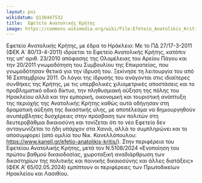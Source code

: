 ```yaml
---
layout: poi
wikidatum: Q130447532
title:  Εφετείο Ανατολικής Κρήτης
image: https://commons.wikimedia.org/wiki/File:Efeteio_Anatolikis_Kritis.jpg
---
```


Εφετείο Ανατολικής Κρήτης, με έδρα το Ηράκλειο: Με το ΠΔ 27/17-3-2011 (ΦΕΚ Α΄ 80/13-4-2011) ιδρύεται το Εφετείο Ανατολικής Κρήτης, κατόπιν της υπ’ αριθ. 23/2010 απόφασης της Ολομέλειας του Αρείου Πάγου και την 20/2011 γνωμοδότηση του Συμβουλίου της Επικρατείας, που γνωμοδότησαν θετικά για την ίδρυσή του. Ξεκίνησε τη λειτουργία του από 16 Σεπτεμβρίου 2011. Οι λόγοι της ίδρυσής του ανάγονται στις ιδιαίτερες συνθήκες της Κρήτης, με τις υπερβολικές χιλιομετρικές αποστάσεις και το προβληματικό οδικό δίκτυο, την πληθυσμιακή αύξηση της πόλης του Ηρακλείου αλλά και την εμπορική, οικονομική και τουριστική ανάπτυξη της περιοχής της Ανατολικής Κρήτης καθώς αυτά οδήγησαν στη δραματική αύξηση της δικαστικής ύλης, με αποτέλεσμα να δημιουργηθούν ανυπέρβλητες δυσχέρειες στην πρόσβαση των πολιτών στη δευτεροβάθμια δικαιοσύνη και τονίζεται ότι το νέο Εφετείο δεν ανταγωνίζεται το ήδη υπάρχον στα Χανιά, αλλά το συμπληρώνει και το αποσυμφορεί (από ομιλία του Νικ. Κανελλόπουλου: https://www.kanell.gr/efetio-anatolikis-kritis/). Στην περιφέρεια του Εφετείου Ανατολικής Κρήτης, μετά τον Ν.5108/2024 «Ενοποίηση του πρώτου βαθμού δικαιοδοσίας, χωροταξική αναδιάρθρωση των δικαστηρίων της πολιτικής και ποινικής δικαιοσύνης και άλλες διατάξεις» (ΦΕΚ Α’ 65/02.05.2024) εμπίπτουν οι περιφέρειες των Πρωτοδικείων Ηρακλείου και Λασιθίου.  
